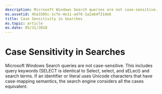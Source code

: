 ```yaml
---
description: Microsoft Windows Search queries are not case-sensitive.
ms.assetid: 45a3305c-1cfe-4e11-a476-1a2a64f31de6
title: Case Sensitivity in Searches
ms.topic: article
ms.date: 05/31/2018
---
```


# Case Sensitivity in Searches

Microsoft Windows Search queries are not case-sensitive. This includes query keywords (SELECT is identical to Select, select, and sELect) and search terms. If an identifier or literal uses Unicode characters that have case-mapping semantics, the search engine considers all the cases equivalent.

 

 



